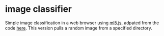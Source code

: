 # image classifier

Simple image classification in a web browser using <a href="https://ml5js.org/">ml5.js</a>, adpated from the code <a href="https://docs.ml5js.org/#/reference/image-classifier">here</a>. This version pulls a random image from a specified directory.
